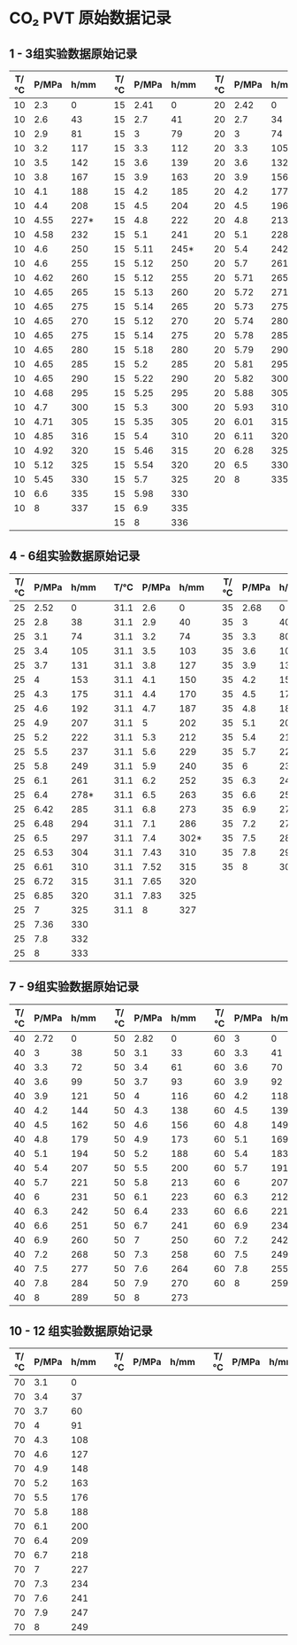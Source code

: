 # CO₂ PVT 原始数据记录

## 1 - 3组实验数据原始记录

| T/°C | P/MPa | h/mm | | T/°C | P/MPa | h/mm | | T/°C | P/MPa | h/mm |
|------|-------|------|---|------|-------|------|---|------|-------|------|
| 10   | 2.3   | 0    | | 15   | 2.41  | 0    | | 20   | 2.42  | 0    |
| 10   | 2.6   | 43   | | 15   | 2.7   | 41   | | 20   | 2.7   | 34   |
| 10   | 2.9   | 81   | | 15   | 3     | 79   | | 20   | 3     | 74   |
| 10   | 3.2   | 117  | | 15   | 3.3   | 112  | | 20   | 3.3   | 105  |
| 10   | 3.5   | 142  | | 15   | 3.6   | 139  | | 20   | 3.6   | 132  |
| 10   | 3.8   | 167  | | 15   | 3.9   | 163  | | 20   | 3.9   | 156  |
| 10   | 4.1   | 188  | | 15   | 4.2   | 185  | | 20   | 4.2   | 177  |
| 10   | 4.4   | 208  | | 15   | 4.5   | 204  | | 20   | 4.5   | 196  |
| 10   | 4.55  | 227* | | 15   | 4.8   | 222  | | 20   | 4.8   | 213  |
| 10   | 4.58  | 232  | | 15   | 5.1   | 241  | | 20   | 5.1   | 228  |
| 10   | 4.6   | 250  | | 15   | 5.11  | 245* | | 20   | 5.4   | 242  |
| 10   | 4.6   | 255  | | 15   | 5.12  | 250  | | 20   | 5.7   | 261* |
| 10   | 4.62  | 260  | | 15   | 5.12  | 255  | | 20   | 5.71  | 265  |
| 10   | 4.65  | 265  | | 15   | 5.13  | 260  | | 20   | 5.72  | 271  |
| 10   | 4.65  | 275  | | 15   | 5.14  | 265  | | 20   | 5.73  | 275  |
| 10   | 4.65  | 270  | | 15   | 5.12  | 270  | | 20   | 5.74  | 280  |
| 10   | 4.65  | 275  | | 15   | 5.14  | 275  | | 20   | 5.78  | 285  |
| 10   | 4.65  | 280  | | 15   | 5.18  | 280  | | 20   | 5.79  | 290  |
| 10   | 4.65  | 285  | | 15   | 5.2   | 285  | | 20   | 5.81  | 295  |
| 10   | 4.65  | 290  | | 15   | 5.22  | 290  | | 20   | 5.82  | 300  |
| 10   | 4.68  | 295  | | 15   | 5.25  | 295  | | 20   | 5.88  | 305  |
| 10   | 4.7   | 300  | | 15   | 5.3   | 300  | | 20   | 5.93  | 310  |
| 10   | 4.71  | 305  | | 15   | 5.35  | 305  | | 20   | 6.01  | 315  |
| 10   | 4.85  | 316  | | 15   | 5.4   | 310  | | 20   | 6.11  | 320  |
| 10   | 4.92  | 320  | | 15   | 5.46  | 315  | | 20   | 6.28  | 325  |
| 10   | 5.12  | 325  | | 15   | 5.54  | 320  | | 20   | 6.5   | 330  |
| 10   | 5.45  | 330  | | 15   | 5.7   | 325  | | 20   | 8     | 335  |
| 10   | 6.6   | 335  | | 15   | 5.98  | 330  | |      |       |      |
| 10   | 8     | 337  | | 15   | 6.9   | 335  | |      |       |      |
|      |       |      | | 15   | 8     | 336  | |      |       |      |

## 4 - 6组实验数据原始记录

| T/°C | P/MPa | h/mm | | T/°C | P/MPa | h/mm | | T/°C | P/MPa | h/mm |
|------|-------|------|---|------|-------|------|---|------|-------|------|
| 25   | 2.52  | 0    | | 31.1 | 2.6   | 0    | | 35   | 2.68  | 0    |
| 25   | 2.8   | 38   | | 31.1 | 2.9   | 40   | | 35   | 3     | 40   |
| 25   | 3.1   | 74   | | 31.1 | 3.2   | 74   | | 35   | 3.3   | 80   |
| 25   | 3.4   | 105  | | 31.1 | 3.5   | 103  | | 35   | 3.6   | 108  |
| 25   | 3.7   | 131  | | 31.1 | 3.8   | 127  | | 35   | 3.9   | 130  |
| 25   | 4     | 153  | | 31.1 | 4.1   | 150  | | 35   | 4.2   | 153  |
| 25   | 4.3   | 175  | | 31.1 | 4.4   | 170  | | 35   | 4.5   | 172  |
| 25   | 4.6   | 192  | | 31.1 | 4.7   | 187  | | 35   | 4.8   | 188  |
| 25   | 4.9   | 207  | | 31.1 | 5     | 202  | | 35   | 5.1   | 202  |
| 25   | 5.2   | 222  | | 31.1 | 5.3   | 212  | | 35   | 5.4   | 215  |
| 25   | 5.5   | 237  | | 31.1 | 5.6   | 229  | | 35   | 5.7   | 228  |
| 25   | 5.8   | 249  | | 31.1 | 5.9   | 240  | | 35   | 6     | 239  |
| 25   | 6.1   | 261  | | 31.1 | 6.2   | 252  | | 35   | 6.3   | 249  |
| 25   | 6.4   | 278* | | 31.1 | 6.5   | 263  | | 35   | 6.6   | 259  |
| 25   | 6.42  | 285  | | 31.1 | 6.8   | 273  | | 35   | 6.9   | 270  |
| 25   | 6.48  | 294  | | 31.1 | 7.1   | 286  | | 35   | 7.2   | 279  |
| 25   | 6.5   | 297  | | 31.1 | 7.4   | 302* | | 35   | 7.5   | 288  |
| 25   | 6.53  | 304  | | 31.1 | 7.43  | 310  | | 35   | 7.8   | 299  |
| 25   | 6.61  | 310  | | 31.1 | 7.52  | 315  | | 35   | 8     | 307  |
| 25   | 6.72  | 315  | | 31.1 | 7.65  | 320  | |      |       |      |
| 25   | 6.85  | 320  | | 31.1 | 7.83  | 325  | |      |       |      |
| 25   | 7     | 325  | | 31.1 | 8     | 327  | |      |       |      |
| 25   | 7.36  | 330  | |      |       |      | |      |       |      |
| 25   | 7.8   | 332  | |      |       |      | |      |       |      |
| 25   | 8     | 333  | |      |       |      | |      |       |      |

## 7 - 9组实验数据原始记录

| T/°C | P/MPa | h/mm | | T/°C | P/MPa | h/mm | | T/°C | P/MPa | h/mm |
|------|-------|------|---|------|-------|------|---|------|-------|------|
| 40   | 2.72  | 0    | | 50   | 2.82  | 0    | | 60   | 3     | 0    |
| 40   | 3     | 38   | | 50   | 3.1   | 33   | | 60   | 3.3   | 41   |
| 40   | 3.3   | 72   | | 50   | 3.4   | 61   | | 60   | 3.6   | 70   |
| 40   | 3.6   | 99   | | 50   | 3.7   | 93   | | 60   | 3.9   | 92   |
| 40   | 3.9   | 121  | | 50   | 4     | 116  | | 60   | 4.2   | 118  |
| 40   | 4.2   | 144  | | 50   | 4.3   | 138  | | 60   | 4.5   | 139  |
| 40   | 4.5   | 162  | | 50   | 4.6   | 156  | | 60   | 4.8   | 149  |
| 40   | 4.8   | 179  | | 50   | 4.9   | 173  | | 60   | 5.1   | 169  |
| 40   | 5.1   | 194  | | 50   | 5.2   | 188  | | 60   | 5.4   | 183  |
| 40   | 5.4   | 207  | | 50   | 5.5   | 200  | | 60   | 5.7   | 191  |
| 40   | 5.7   | 221  | | 50   | 5.8   | 213  | | 60   | 6     | 207  |
| 40   | 6     | 231  | | 50   | 6.1   | 223  | | 60   | 6.3   | 212  |
| 40   | 6.3   | 242  | | 50   | 6.4   | 233  | | 60   | 6.6   | 221  |
| 40   | 6.6   | 251  | | 50   | 6.7   | 241  | | 60   | 6.9   | 234  |
| 40   | 6.9   | 260  | | 50   | 7     | 250  | | 60   | 7.2   | 242  |
| 40   | 7.2   | 268  | | 50   | 7.3   | 258  | | 60   | 7.5   | 249  |
| 40   | 7.5   | 277  | | 50   | 7.6   | 264  | | 60   | 7.8   | 255  |
| 40   | 7.8   | 284  | | 50   | 7.9   | 270  | | 60   | 8     | 259  |
| 40   | 8     | 289  | | 50   | 8     | 273  | |      |       |      |

## 10 - 12 组实验数据原始记录

| T/°C | P/MPa | h/mm | | T/°C | P/MPa | h/mm | | T/°C | P/MPa | h/mm |
|------|-------|------|---|------|-------|------|---|------|-------|------|
| 70   | 3.1   | 0    | |      |       |      | |      |       |      |
| 70   | 3.4   | 37   | |      |       |      | |      |       |      |
| 70   | 3.7   | 60   | |      |       |      | |      |       |      |
| 70   | 4     | 91   | |      |       |      | |      |       |      |
| 70   | 4.3   | 108  | |      |       |      | |      |       |      |
| 70   | 4.6   | 127  | |      |       |      | |      |       |      |
| 70   | 4.9   | 148  | |      |       |      | |      |       |      |
| 70   | 5.2   | 163  | |      |       |      | |      |       |      |
| 70   | 5.5   | 176  | |      |       |      | |      |       |      |
| 70   | 5.8   | 188  | |      |       |      | |      |       |      |
| 70   | 6.1   | 200  | |      |       |      | |      |       |      |
| 70   | 6.4   | 209  | |      |       |      | |      |       |      |
| 70   | 6.7   | 218  | |      |       |      | |      |       |      |
| 70   | 7     | 227  | |      |       |      | |      |       |      |
| 70   | 7.3   | 234  | |      |       |      | |      |       |      |
| 70   | 7.6   | 241  | |      |       |      | |      |       |      |
| 70   | 7.9   | 247  | |      |       |      | |      |       |      |
| 70   | 8     | 249  | |      |       |      | |      |       |      |
